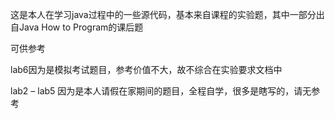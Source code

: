 这是本人在学习java过程中的一些源代码，基本来自课程的实验题，其中一部分出自Java
How to Program的课后题

可供参考

lab6因为是模拟考试题目，参考价值不大，故不综合在实验要求文档中

lab2 – lab5 因为是本人请假在家期间的题目，全程自学，很多是瞎写的，请无参考
